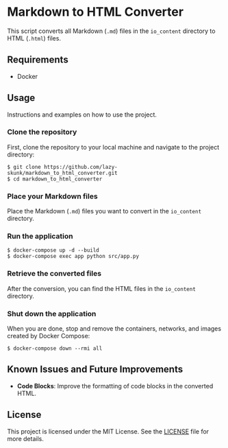 # Markdown to HTML Converter
This script converts all Markdown (`.md`) files in the `io_content` directory to HTML (`.html`) files.

## Requirements
- Docker

## Usage
Instructions and examples on how to use the project.

### Clone the repository
First, clone the repository to your local machine and navigate to the project directory:
```
$ git clone https://github.com/lazy-skunk/markdown_to_html_converter.git
$ cd markdown_to_html_converter
```

### Place your Markdown files
Place the Markdown (`.md`) files you want to convert in the `io_content` directory.

### Run the application
```
$ docker-compose up -d --build
$ docker-compose exec app python src/app.py
```

### Retrieve the converted files
After the conversion, you can find the HTML files in the `io_content` directory. 

### Shut down the application
When you are done, stop and remove the containers, networks, and images created by Docker Compose:
```
$ docker-compose down --rmi all
```

## Known Issues and Future Improvements
- **Code Blocks**: Improve the formatting of code blocks in the converted HTML.

## License
This project is licensed under the MIT License. See the [LICENSE](LICENSE.txt) file for more details.